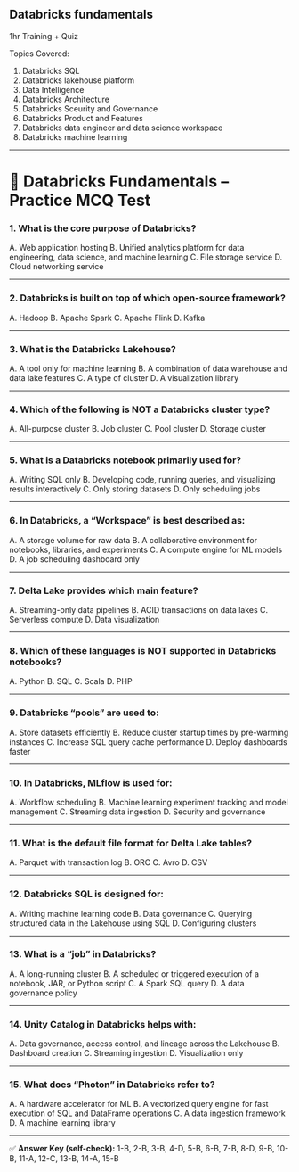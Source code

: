 ## Databricks fundamentals

1hr Training + Quiz

Topics Covered:
1. Databricks SQL 
2. Databricks lakehouse platform
3. Data Intelligence
4. Databricks Architecture
5. Databricks Sceurity and Governance
6. Databricks Product and Features
7. Databricks data engineer and data science workspace 
8. Databricks machine learning

---

# 📝 Databricks Fundamentals – Practice MCQ Test

### 1. What is the core purpose of Databricks?

A. Web application hosting
B. Unified analytics platform for data engineering, data science, and machine learning
C. File storage service
D. Cloud networking service

---

### 2. Databricks is built on top of which open-source framework?

A. Hadoop
B. Apache Spark
C. Apache Flink
D. Kafka

---

### 3. What is the Databricks Lakehouse?

A. A tool only for machine learning
B. A combination of data warehouse and data lake features
C. A type of cluster
D. A visualization library

---

### 4. Which of the following is NOT a Databricks cluster type?

A. All-purpose cluster
B. Job cluster
C. Pool cluster
D. Storage cluster

---

### 5. What is a Databricks notebook primarily used for?

A. Writing SQL only
B. Developing code, running queries, and visualizing results interactively
C. Only storing datasets
D. Only scheduling jobs

---

### 6. In Databricks, a “Workspace” is best described as:

A. A storage volume for raw data
B. A collaborative environment for notebooks, libraries, and experiments
C. A compute engine for ML models
D. A job scheduling dashboard only

---

### 7. Delta Lake provides which main feature?

A. Streaming-only data pipelines
B. ACID transactions on data lakes
C. Serverless compute
D. Data visualization

---

### 8. Which of these languages is NOT supported in Databricks notebooks?

A. Python
B. SQL
C. Scala
D. PHP

---

### 9. Databricks “pools” are used to:

A. Store datasets efficiently
B. Reduce cluster startup times by pre-warming instances
C. Increase SQL query cache performance
D. Deploy dashboards faster

---

### 10. In Databricks, MLflow is used for:

A. Workflow scheduling
B. Machine learning experiment tracking and model management
C. Streaming data ingestion
D. Security and governance

---

### 11. What is the default file format for Delta Lake tables?

A. Parquet with transaction log
B. ORC
C. Avro
D. CSV

---

### 12. Databricks SQL is designed for:

A. Writing machine learning code
B. Data governance
C. Querying structured data in the Lakehouse using SQL
D. Configuring clusters

---

### 13. What is a “job” in Databricks?

A. A long-running cluster
B. A scheduled or triggered execution of a notebook, JAR, or Python script
C. A Spark SQL query
D. A data governance policy

---

### 14. Unity Catalog in Databricks helps with:

A. Data governance, access control, and lineage across the Lakehouse
B. Dashboard creation
C. Streaming ingestion
D. Visualization only

---

### 15. What does “Photon” in Databricks refer to?

A. A hardware accelerator for ML
B. A vectorized query engine for fast execution of SQL and DataFrame operations
C. A data ingestion framework
D. A machine learning library

---

✅ **Answer Key (self-check):**
1-B, 2-B, 3-B, 4-D, 5-B, 6-B, 7-B, 8-D, 9-B, 10-B, 11-A, 12-C, 13-B, 14-A, 15-B
